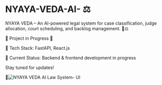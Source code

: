 # NYAYA-VEDA-AI- ⚖️
NYAYA VEDA – An AI-powered legal system for case classification, judge allocation, court scheduling, and backlog management. 🚀⚖️

🚧 Project in Progress 🚧

🔧 Tech Stack: FastAPI, React.js

📌 Current Status: Backend & frontend development in progress

Stay tuned for updates! 


🚀![NYAYA VEDA AI Law System- UI](https://github.com/user-attachments/assets/fa5475f3-1ec7-4eb2-9a05-ce351f08d136)



